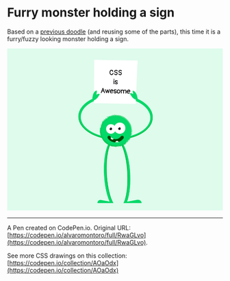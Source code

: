# Furry monster holding a sign

Based on a [previous doodle](https://codepen.io/alvaromontoro/full/XWdbmRB) (and reusing some of the parts), this time it is a furry/fuzzy looking monster holding a sign.

![Doodling: a little monster with long legs holding a sign](https://github.com/alvaromontoro/CSS-Illustrations/blob/master/illustrations/cartoons/doodling2/doodling2.png?raw=true)

---

A Pen created on CodePen.io. Original URL: [https://codepen.io/alvaromontoro/full/RwaGLvo](https://codepen.io/alvaromontoro/full/RwaGLvo).

See more CSS drawings on this collection: [https://codepen.io/collection/AOaOdx](https://codepen.io/collection/AOaOdx)
